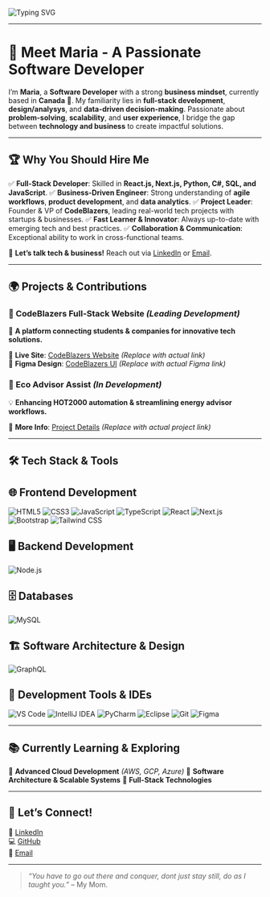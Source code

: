 ![Typing SVG](https://readme-typing-svg.demolab.com?font=Fira+Code&size=26&duration=3000&pause=1200&color=DDA0DD&center=true&width=700&lines=Hello%2C+I'm+Maria!+%F0%9F%91%8B;Software+Developer+%7C+Tech+%26+Business+Innovator;Building+Scalable+and+Impactful+Software%F0%9F%9A%80;Always+Learning%2C+Always+Growing!%20%F0%9F%8C%B1)

---

# 🚀 **Meet Maria - A Passionate Software Developer**

I’m **Maria**, a **Software Developer** with a strong **business mindset**, currently based in **Canada** 🍁. My familiarity lies in **full-stack development**, **design/analysys**, and **data-driven decision-making**. Passionate about **problem-solving**, **scalability**, and **user experience**, I bridge the gap between **technology and business** to create impactful solutions.

---

## 🏆 **Why You Should Hire Me**

✅ **Full-Stack Developer**: Skilled in **React.js, Next.js, Python, C#, SQL, and JavaScript**.
✅ **Business-Driven Engineer**: Strong understanding of **agile workflows**, **product development**, and **data analytics**.
✅ **Project Leader**: Founder & VP of **CodeBlazers**, leading real-world tech projects with startups & businesses.
✅ **Fast Learner & Innovator**: Always up-to-date with emerging tech and best practices.
✅ **Collaboration & Communication**: Exceptional ability to work in cross-functional teams.

📩 **Let’s talk tech & business!** Reach out via [LinkedIn](https://www.linkedin.com/in/maria-eduarda-cintra-xavier) or [Email](mailto:dudacintraxwork@gmail.com).

---

## 🌍 **Projects & Contributions**

### **🔹 CodeBlazers Full-Stack Website** *(Leading Development)*
🚀 **A platform connecting students & companies for innovative tech solutions.**

🔗 **Live Site**: [CodeBlazers Website](https://codeblazers.codes/) *(Replace with actual link)*  
🎨 **Figma Design**: [CodeBlazers UI](https://www.figma.com/design/5kA5lL7u5Tq67GpnVXgWaZ/websiteclub?node-id=0-1&t=T5fLCggNKFqbDemS-1) *(Replace with actual Figma link)*

### **🔹 Eco Advisor Assist** *(In Development)*
💡 **Enhancing HOT2000 automation & streamlining energy advisor workflows.**

🔗 **More Info**: [Project Details](#) *(Replace with actual project link)*



---

## 🛠️ **Tech Stack & Tools**
## 🌐 Frontend Development
![HTML5](https://img.shields.io/badge/HTML5-orange?style=for-the-badge&logo=html5&logoColor=white)
![CSS3](https://img.shields.io/badge/CSS3-blue?style=for-the-badge&logo=css3&logoColor=white)
![JavaScript](https://img.shields.io/badge/JavaScript-yellow?style=for-the-badge&logo=javascript&logoColor=white)
![TypeScript](https://img.shields.io/badge/TypeScript-blue?style=for-the-badge&logo=typescript&logoColor=white)
![React](https://img.shields.io/badge/React-blue?style=for-the-badge&logo=react&logoColor=white)
![Next.js](https://img.shields.io/badge/Next.js-black?style=for-the-badge&logo=next.js&logoColor=white)
![Bootstrap](https://img.shields.io/badge/Bootstrap-purple?style=for-the-badge&logo=bootstrap&logoColor=white)
![Tailwind CSS](https://img.shields.io/badge/TailwindCSS-blue?style=for-the-badge&logo=tailwindcss&logoColor=white)

## 🖥️ Backend Development
![Node.js](https://img.shields.io/badge/Node.js-green?style=for-the-badge&logo=node.js&logoColor=white)


## 🗄️ Databases
![MySQL](https://img.shields.io/badge/MySQL-blue?style=for-the-badge&logo=mysql&logoColor=white)


## 🏗️ Software Architecture & Design
![GraphQL](https://img.shields.io/badge/GraphQL-pink?style=for-the-badge&logo=graphql&logoColor=white)

## 🔧 Development Tools & IDEs
![VS Code](https://img.shields.io/badge/VS_Code-blue?style=for-the-badge&logo=visualstudiocode&logoColor=white)
![IntelliJ IDEA](https://img.shields.io/badge/IntelliJ_IDEA-black?style=for-the-badge&logo=intellijidea&logoColor=white)
![PyCharm](https://img.shields.io/badge/PyCharm-green?style=for-the-badge&logo=pycharm&logoColor=white)
![Eclipse](https://img.shields.io/badge/Eclipse-orange?style=for-the-badge&logo=eclipse&logoColor=white)
![Git](https://img.shields.io/badge/Git-red?style=for-the-badge&logo=git&logoColor=white)
![Figma](https://img.shields.io/badge/Figma-purple?style=for-the-badge&logo=figma&logoColor=white)

---

## 📚 **Currently Learning & Exploring**

📌 **Advanced Cloud Development** *(AWS, GCP, Azure)*
📌 **Software Architecture & Scalable Systems**
📌 **Full-Stack Technologies**

---

## 🤝 **Let’s Connect!**

💼 [LinkedIn](https://www.linkedin.com/in/maria-eduarda-cintra-xavier)  
💻 [GitHub](https://github.com/mariacxavier)  
📩 [Email](mailto:dudacintraxwork@gmail.com)

---

> *“You have to go out there and conquer, dont just stay still, do as I taught you.”* – My Mom.

